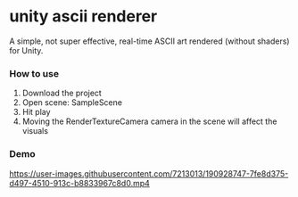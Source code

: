 # unity ascii renderer
A simple, not super effective, real-time ASCII art rendered (without shaders) for Unity.

### How to use
1. Download the project
2. Open scene: SampleScene
3. Hit play
4. Moving the RenderTextureCamera camera in the scene will affect the visuals

### Demo
https://user-images.githubusercontent.com/7213013/190928747-7fe8d375-d497-4510-913c-b8833967c8d0.mp4

